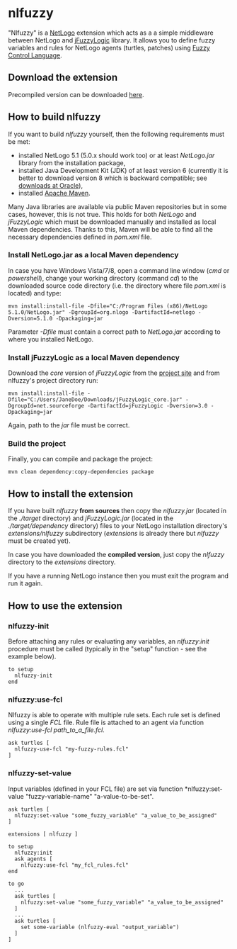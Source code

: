 nlfuzzy
=======

"Nlfuzzy" is a [NetLogo](http://ccl.northwestern.edu/netlogo/) extension which acts as a a simple middleware between NetLogo and [jFuzzyLogic](http://jfuzzylogic.sourceforge.net/html/index.html) library. It allows you to define fuzzy variables and rules for NetLogo agents (turtles, patches) using [Fuzzy Control Language](http://jfuzzylogic.sourceforge.net/html/manual.html#details). 

Download the extension
----------------------

Precompiled version can be downloaded [here](https://s3-eu-west-1.amazonaws.com/tomdata/nlfuzzy/nlfuzzy.zip).

How to build nlfuzzy
--------------------

If you want to build *nlfuzzy* yourself, then the following requirements must be met:

* installed NetLogo 5.1 (5.0.x should work too) or at least *NetLogo.jar* library from the installation package,
* installed Java Development Kit (JDK) of at least version 6 (currently it is better to download version 8 which is backward compatible; see [downloads at Oracle](http://www.oracle.com/technetwork/java/javase/downloads/index.html)),
* installed [Apache Maven](https://maven.apache.org/).

Many Java libraries are available via public Maven repositories but in some cases, however, this is not true. This holds for both *NetLogo* and *jFuzzyLogic* which  must be downloaded manually and installed as local Maven dependencies. Thanks to this, Maven will be able to find all the necessary dependencies defined in *pom.xml* file.

### Install NetLogo.jar as a local Maven dependency

In case you have Windows Vista/7/8, open a command line window (*cmd* or *powershell*), change your working directory (command *cd*) to the downloaded source code directory (i.e. the directory where file *pom.xml* is located) and type:

```
mvn install:install-file -Dfile="C:/Program Files (x86)/NetLogo 5.1.0/NetLogo.jar" -DgroupId=org.nlogo -DartifactId=netlogo -Dversion=5.1.0 -Dpackaging=jar
```

Parameter *-Dfile* must contain a correct path to *NetLogo.jar* according to where you installed NetLogo.

### Install jFuzzyLogic as a local Maven dependency

Download the *core* version of *jFuzzyLogic* from the [project site](http://jfuzzylogic.sourceforge.net/html/index.html) and from nlfuzzy's project directory run:

```
mvn install:install-file -Dfile="C:/Users/JaneDoe/Downloads/jFuzzyLogic_core.jar" -DgroupId=net.sourceforge -DartifactId=jFuzzyLogic -Dversion=3.0 -Dpackaging=jar
```

Again, path to the *jar* file must be correct.

### Build the project

Finally, you can compile and package the project:

```
mvn clean dependency:copy-dependencies package
```

How to install the extension
----------------------------

If you have built *nlfuzzy* **from sources** then copy the *nlfuzzy.jar* (located in the *./target* directory) and *jFuzzyLogic.jar* (located in the *./target/dependency* directory) files to your NetLogo installation directory's *extensions/nlfuzzy* subdirectory (*extensions* is already there but *nlfuzzy* must be created yet).

In case you have downloaded the **compiled version**, just copy the *nlfuzzy* directory to the *extensions* directory.

If you have a running NetLogo instance then you must exit the program and run it again.

How to use the extension
------------------------

### nlfuzzy-init

Before attaching any rules or evaluating any variables, an *nlfuzzy:init* procedure must be called (typically in the "setup" function - see the example below).

```
to setup
  nlfuzzy-init
end
```

### nlfuzzy:use-fcl

Nlfuzzy is able to operate with multiple rule sets. Each rule set is defined using a single *FCL*
file. Rule file is attached to an agent via function *nlfuzzy:use-fcl path_to_a_file.fcl*.

```
ask turtles [
  nlfuzzy-use-fcl "my-fuzzy-rules.fcl"
]
```

### nlfuzzy-set-value

Input variables (defined in your FCL file) are set via function *nlfuzzy:set-value "fuzzy-variable-name" "a-value-to-be-set".

```
ask turtles [
  nlfuzzy:set-value "some_fuzzy_variable" "a_value_to_be_assigned"
]
```
 

```
extensions [ nlfuzzy ]

to setup
  nlfuzzy:init
  ask agents [
    nlfuzzy:use-fcl "my_fcl_rules.fcl"
end

to go
  ...
  ask turtles [
    nlfuzzy:set-value "some_fuzzy_variable" "a_value_to_be_assigned"
  ]
  ...
  ask turtles [
    set some-variable (nlfuzzy-eval "output_variable")
  ]
]


